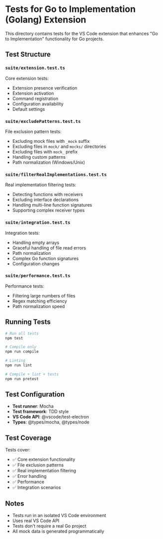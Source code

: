 # Tests for Go to Implementation (Golang) Extension

This directory contains tests for the VS Code extension that enhances "Go to Implementation" functionality for Go projects.

## Test Structure

### `suite/extension.test.ts`
Core extension tests:
- Extension presence verification
- Extension activation
- Command registration
- Configuration availability
- Default settings

### `suite/excludePatterns.test.ts`
File exclusion pattern tests:
- Excluding mock files with `_mock` suffix
- Excluding files in `mock/` and `mocks/` directories
- Excluding files with `mock_` prefix
- Handling custom patterns
- Path normalization (Windows/Unix)

### `suite/filterRealImplementations.test.ts`
Real implementation filtering tests:
- Detecting functions with receivers
- Excluding interface declarations
- Handling multi-line function signatures
- Supporting complex receiver types

### `suite/integration.test.ts`
Integration tests:
- Handling empty arrays
- Graceful handling of file read errors
- Path normalization
- Complex Go function signatures
- Configuration changes

### `suite/performance.test.ts`
Performance tests:
- Filtering large numbers of files
- Regex matching efficiency
- Path normalization speed

## Running Tests

```bash
# Run all tests
npm test

# Compile only
npm run compile

# Linting
npm run lint

# Compile + lint + tests
npm run pretest
```

## Test Configuration

- **Test runner**: Mocha
- **Test framework**: TDD style
- **VS Code API**: @vscode/test-electron
- **Types**: @types/mocha, @types/node

## Test Coverage

Tests cover:
- ✅ Core extension functionality
- ✅ File exclusion patterns
- ✅ Real implementation filtering
- ✅ Error handling
- ✅ Performance
- ✅ Integration scenarios

## Notes

- Tests run in an isolated VS Code environment
- Uses real VS Code API
- Tests don't require a real Go project
- All mock data is generated programmatically 